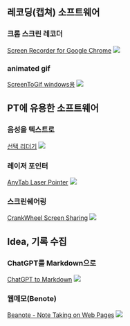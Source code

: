 ## 레코딩(캡쳐) 소프트웨어

### 크롬 스크린 레코더
[Screen Recorder for Google Chrome](https://chromewebstore.google.com/detail/screen-recorder-for-googl/eclbecdgdoahkliaijlpkigldlkojjdn?hl=ko)
![](software_1.png)
### animated gif
[ScreenToGif windows용](https://www.screentogif.com/)
![](software_2.png)
## PT에 유용한 소프트웨어
### 음성을 텍스트로
[선택 리더기](https://chromewebstore.google.com/detail/%EC%84%A0%ED%83%9D-%EB%A6%AC%EB%8D%94-%EC%9D%8C%EC%84%B1%EC%9D%84-%ED%85%8D%EC%8A%A4%ED%8A%B8/fdffijlhedcdiblbingmagmdnokokgbi?pli=1)
![](software_3.png)

### 레이저 포인터
[AnyTab Laser Pointer](https://chromewebstore.google.com/detail/anytab-laser-pointer/ennlhkgoflgahjbkkhnaifpalkmhencd)
![](software_4.png)
### 스크린쉐어링
[CrankWheel Screen Sharing](https://chromewebstore.google.com/detail/crankwheel-screen-sharing/dooinopjfnhlmmdkdepajfipfhlcmjgp)
![](software_5.png)
## Idea, 기록 수집
### ChatGPT를 Markdown으로
[ChatGPT to Markdown](https://chromewebstore.google.com/detail/chatgpt-to-markdown/dloobgjjpoohngalnjepgdggjeempdec)
![](software_6.png)
### 웹메모(Benote)
[Beanote - Note Taking on Web Pages](https://chromewebstore.google.com/detail/beanote-note-taking-on-we/nikccehomlnjkmgmhnieecolhgdafajb)
![](software_7.png)